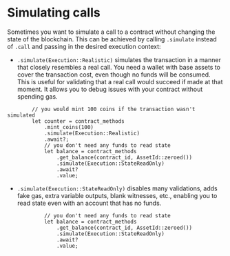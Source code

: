 # Simulating calls

Sometimes you want to simulate a call to a contract without changing the state of the blockchain. This can be achieved by calling `.simulate` instead of `.call` and passing in the desired execution context:

* `.simulate(Execution::Realistic)` simulates the transaction in a manner that closely resembles a real call. You need a wallet with base assets to cover the transaction cost, even though no funds will be consumed. This is useful for validating that a real call would succeed if made at that moment. It allows you to debug issues with your contract without spending gas.

```rust,ignore
        // you would mint 100 coins if the transaction wasn't simulated
        let counter = contract_methods
            .mint_coins(100)
            .simulate(Execution::Realistic)
            .await?;
            // you don't need any funds to read state
            let balance = contract_methods
                .get_balance(contract_id, AssetId::zeroed())
                .simulate(Execution::StateReadOnly)
                .await?
                .value;
```

* `.simulate(Execution::StateReadOnly)` disables many validations, adds fake gas, extra variable outputs, blank witnesses, etc., enabling you to read state even with an account that has no funds.

```rust,ignore
            // you don't need any funds to read state
            let balance = contract_methods
                .get_balance(contract_id, AssetId::zeroed())
                .simulate(Execution::StateReadOnly)
                .await?
                .value;
```
